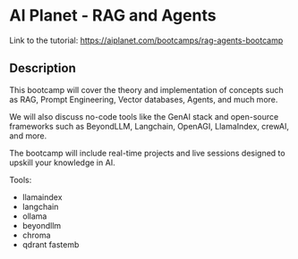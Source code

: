 # AI Planet - RAG and Agents

Link to the tutorial: https://aiplanet.com/bootcamps/rag-agents-bootcamp

## Description
This bootcamp will cover the theory and implementation of concepts such as RAG, Prompt Engineering, Vector databases, Agents, and much more.

We will also discuss no-code tools like the GenAI stack and open-source frameworks such as BeyondLLM, Langchain, OpenAGI, LlamaIndex, crewAI, and more.

The bootcamp will include real-time projects and live sessions designed to upskill your knowledge in AI.

Tools: 
- llamaindex
- langchain
- ollama
- beyondllm
- chroma
- qdrant fastemb